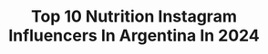 ---
title: Top 10 Nutrition Instagram Influencers In Argentina In 2024
description: >-
  Find top nutrition Instagram influencers in Argentina in 2024. Most popular hashtags: #nutrition #nutricion #fit.
platform: Instagram
hits: 139
text_top: Discover the top-rated Instagram profiles on inBeat.
text_bottom: Our search engine has 139 Instagram influencers like this in Argentina for you to work with.
profiles:
  - username: "aritzadrian96"
    fullname: >-
      🇪🇸 Aritz Adrian 🇪🇸 THE GOAT 🐏
    bio: >-
      🔥Powerlifting AEP/EPF (-83kg) 🧘‍♂️Sport Nutrition 🍏 Nutrición en @response_based_training 💊 @myproteines --- ARITZMP 38% dto ⬇️⬇️⬇️⬇️⬇️⬇️
    location: "Argentina"
    followers: 2958
    engagement: 1360
    commentsToLikes: 0.135994
    id: ck6tkr5dy58vp0j71it8tsbwk
    verified: false
    hashtags: ""
  - username: "maakiceballos"
    fullname: >-
      Mαqυι ✨
    bio: >-
      ⚪️ Seleccion argentina de Natación ⚪️Heracles team - ENA Sport nutrition - @gymnosrd - @tatecalzados ✨ Soñando con ser periodista deportiva ⏳
    location: "Argentina"
    followers: 18593
    engagement: 816
    commentsToLikes: 0.011992
    id: ckf5pmc5s6j890j23jqjms25a
    verified: false
    hashtags: "#niveasiemprejuntoavos, #bossrecovery, #recoverlikeaboss, #cryoboss"
  - username: "oscar_alonso1111"
    fullname: >-
      Oscar Alonso
    bio: >-
      Human -Lo mejor esta por venir IFBB Men’s physique athlete 🥇🏆 Model📸 @unlimited_nutrition athlete 🇲🇽 @ultimate_team_coaching 💪🏽
    location: "Argentina"
    followers: 243704
    engagement: 169
    commentsToLikes: 0.031827
    id: ck5c2y3vvy83u0i11o8z295tn
    verified: false
    hashtags: "#menphysique, #champion, #northamericachampionship, #npc"
  - username: "rob.franzoni"
    fullname: >-
      ♾Alien♾ Ifbb Elite Pro.
    bio: >-
      @alienphysique.team CEO @alpha_nutrition_oficial Athlete @_omegalab.oficial Ventas💉 Mexico y USA Ifbb elite Certified Coach-Entrenador en linea📲
    location: "Argentina"
    followers: 149777
    engagement: 103
    commentsToLikes: 0.009941
    id: ckaozefusliix0i785bbhd0zu
    verified: false
    hashtags: "#tb"
  - username: "gemelas_atomikas"
    fullname: >-
      Gemelas Atomikas
    bio: >-
      📍Madrid - Zaragoza 🏡 Jugadoras profesionales de pádel. Nox, Allianz, Volvo, Huesos en Forma, Crown Sport Nutrition
    location: "Argentina"
    followers: 59405
    engagement: 328
    commentsToLikes: 0.050484
    id: ck1370rnr97qo0i19q35kwisf
    verified: true
    hashtags: "#wptmasterfinal, #crosscountry, #v60, #wptlasrozasopen"
  - username: "nutritionist_monserratgg"
    fullname: >-
      Monserrat González, BS, MS
    bio: >-
      Lic. en Nutrición & Maestría - BS, MS 👩🏽‍⚕️| Nutrióloga Funcional (IFM) 📧| info@nutresmg.com 🤱🏽| Mamá de 2 👧🏽👶🏽
    location: "Argentina"
    followers: 185317
    engagement: 245
    commentsToLikes: 0.084914
    id: ck8tc2idsy1yt0j78ghor8t45
    verified: false
    hashtags: "#nutres, #macarena, #maitane, #medicinafuncional"
  - username: "valerydailyfit"
    fullname: >-
      𝗩𝗮𝗹𝗲𝗿𝗶𝗮 𝗖𝗮𝗽𝗲𝘁𝗶𝗹𝗹𝗼
    bio: >-
      🥑𝙍𝙚𝙘𝙚𝙩𝙖𝙨 𝙎𝙖𝙡𝙪𝙙𝙖𝙗𝙡𝙚𝙨 𝘾𝙤𝙣 𝘼𝙢𝙤𝙧  ✨Comer Saludable NO dede de ser aburrido. ⭐️ Coach en Hábitos 🔜 🍍Recetarios & Suplementos (𝑷𝒂́𝒈𝒊𝒏𝒂 𝑾𝒆𝒃) 🇲🇽 Mex, Ver
    location: "Argentina"
    followers: 340364
    engagement: 128
    commentsToLikes: 0.149123
    id: ck5qcluzyr7qh0i11nz9uxj2p
    verified: false
    hashtags: "#dietasana, #reel, #recetas, #postre"
  - username: "mery.caporale"
    fullname: >-
      Mery Caporale
    bio: >-
      𝖫𝗂𝖼. 𝖭𝗎𝗍𝗋𝗂𝖼𝗂𝗈́𝗇 MN: 𝟫𝟣𝟤𝟩 COMER DE TODO, SIN COMERSE TODO ® 📩acuerdos.merycaporale@gmail.com 📍 Z.NORTE /SUR/OESTE/LA PLATA /CABA Y ONLINE 🌎 👇🏻TURNOS
    location: "Argentina"
    followers: 666864
    engagement: 36
    commentsToLikes: 0.058242
    id: ckaoqmrpgjetj0i78azio49xx
    verified: false
    hashtags: "#cenasaludable, #comerdetodosincomertetodo, #nutrition, #nutritionist"
  - username: "nutricion_cm"
    fullname: >-
      Nutrición Carla Mazzocchi
    bio: >-
      ◽Licenciada en Nutrición🍎 ◽Educación alimentaria🍽 ◽Chef profesional👩🏽‍🍳 ◽Nutrición Deportiva⚽️ ◽Consultas de turnos por MD📩
    location: "Argentina"
    followers: 34163
    engagement: 143
    commentsToLikes: 0.033782
    id: ckaov97qb3kwa0i78ebyjjkak
    verified: false
    hashtags: ""
  - username: "rtfit.official"
    fullname: >-
      Romina Traetta
    bio: >-
      🏋🏼‍♀️ Creadora de RTFIT® 50’ NonStop 💪🏻 Primer Método de entrenamiento NonStop con venta mundial Brand @rtwear.official #RTFitNonStop 👇🏻
    location: "Argentina"
    followers: 313840
    engagement: 66
    commentsToLikes: 0.058286
    id: ck5qegkl20dt10i112ctuef9o
    verified: false
    hashtags: "#workout, #rutina, #body, #muscle"
---